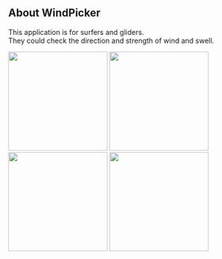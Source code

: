 
## About WindPicker
This application is for surfers and gliders.<br>
They could check the direction and strength of wind and swell.<br>

<image src="https://github.com/WindFinderTeam/WindPicker/blob/master/image/screenShot/localList.png?raw=true" width="200">
<image src="https://github.com/WindFinderTeam/WindPicker/blob/master/image/screenShot/shopList.png?raw=true" width="200">
<image src="https://github.com/WindFinderTeam/WindPicker/blob/master/image/screenShot/mapList.png?raw=true" width="200">
<image src="https://github.com/WindFinderTeam/WindPicker/blob/master/image/screenShot/windChart.png?raw=true" width="200">
